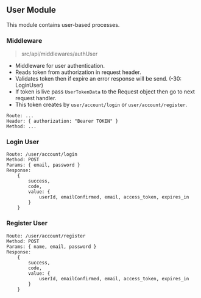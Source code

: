 ## User Module

This module contains user-based processes.

### Middleware

> src/api/middlewares/authUser

- Middleware for user authentication.
- Reads token from authorization in request header.
- Validates token then if expire an error response will be send. (-30: LoginUser)
- If token is live pass `UserTokenData` to the Request object then go to next request handler. 
- This token creates by `user/account/login` or `user/account/register`.

```
Route: ...
Header: { authorization: "Bearer TOKEN" }
Method: ...
```


### Login User
```
Route: /user/account/login
Method: POST
Params: { email, password }
Response: 
    {
        success,
        code,
        value: {
            userId, emailConfirmed, email, access_token, expires_in
        }
    }
```
### Register User
```
Route: /user/account/register
Method: POST
Params: { name, email, password }
Response: 
    {
        success,
        code,
        value: {
            userId, emailConfirmed, email, access_token, expires_in
        }
    }
```